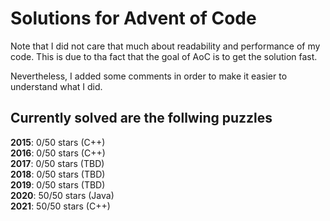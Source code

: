 # Solutions for Advent of Code
Note that I did not care that much about readability and performance of my code. 
This is due to tha fact that the goal of AoC is to get the solution fast.

Nevertheless, I added some comments in order to make it easier to understand what I did.
## Currently solved are the follwing puzzles

<b>2015</b>: 0/50 stars (C++) <br>
<b>2016</b>: 0/50 stars (C++) <br>
<b>2017</b>: 0/50 stars (TBD) <br>
<b>2018</b>: 0/50 stars (TBD) <br>
<b>2019</b>: 0/50 stars (TBD) <br>
<b>2020</b>: 50/50 stars (Java) <br>
<b>2021</b>: 50/50 stars (C++) <br>


